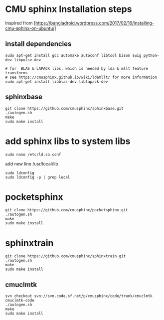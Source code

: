 # CMU sphinx Installation steps

Inspired from [https://bangladroid.wordpress.com/2017/02/16/installing-cmu-sphinx-on-ubuntu/] 

## install dependencies 
```
sudo apt-get install gcc automake autoconf libtool bison swig python-dev libpulse-dev
```
```
# for  BLAS & LAPACK libs, which is needed by lda & mllt feature transforms 
# see https://cmusphinx.github.io/wiki/ldamllt/ for more information 
sudo apt-get install libblas-dev liblapack-dev
```

## sphinxbase
```
git clone https://github.com/cmusphinx/sphinxbase.git
./autogen.sh
make 
sudo make install
```

# add sphinx libs to system libs 
```sudo nano /etc/ld.so.conf```

add new line /usr/local/lib
```
sudo ldconfig
sudo ldconfig -p | grep local
```

# pocketsphinx
```
git clone https://github.com/cmusphinx/pocketsphinx.git
./autogen.sh
make 
sudo make install
```

# sphinxtrain
```
git clone https://github.com/cmusphinx/sphinxtrain.git
./autogen.sh
make 
sudo make install
```

## cmuclmtk
```
svn checkout svn://svn.code.sf.net/p/cmusphinx/code/trunk/cmuclmtk cmuclmtk-code
./autogen.sh
make 
sudo make install
```


